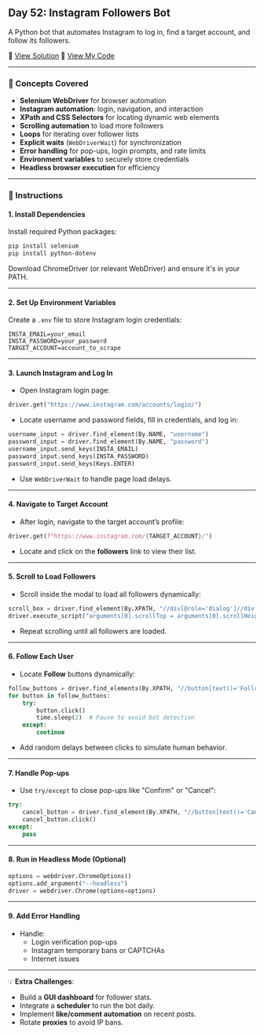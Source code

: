 ## Day 52: Instagram Followers Bot  
A Python bot that automates Instagram to log in, find a target account, and follow its followers.  

📄 [View Solution](solution.py) 📄 [View My Code](d52.py)  

---

### 🧠 Concepts Covered
- **Selenium WebDriver** for browser automation  
- **Instagram automation**: login, navigation, and interaction  
- **XPath and CSS Selectors** for locating dynamic web elements  
- **Scrolling automation** to load more followers  
- **Loops** for iterating over follower lists  
- **Explicit waits** (`WebDriverWait`) for synchronization  
- **Error handling** for pop-ups, login prompts, and rate limits  
- **Environment variables** to securely store credentials  
- **Headless browser execution** for efficiency  

---

### 📝 Instructions

#### 1. Install Dependencies
Install required Python packages:
```bash
pip install selenium
pip install python-dotenv
```
Download ChromeDriver (or relevant WebDriver) and ensure it's in your PATH.  

---

#### 2. Set Up Environment Variables
Create a `.env` file to store Instagram login credentials:
```env
INSTA_EMAIL=your_email
INSTA_PASSWORD=your_password
TARGET_ACCOUNT=account_to_scrape
```

---

#### 3. Launch Instagram and Log In
- Open Instagram login page:
```python
driver.get("https://www.instagram.com/accounts/login/")
```
- Locate username and password fields, fill in credentials, and log in:
```python
username_input = driver.find_element(By.NAME, "username")
password_input = driver.find_element(By.NAME, "password")
username_input.send_keys(INSTA_EMAIL)
password_input.send_keys(INSTA_PASSWORD)
password_input.send_keys(Keys.ENTER)
```
- Use `WebDriverWait` to handle page load delays.

---

#### 4. Navigate to Target Account
- After login, navigate to the target account’s profile:
```python
driver.get(f"https://www.instagram.com/{TARGET_ACCOUNT}/")
```
- Locate and click on the **followers** link to view their list.

---

#### 5. Scroll to Load Followers
- Scroll inside the modal to load all followers dynamically:
```python
scroll_box = driver.find_element(By.XPATH, "//div[@role='dialog']//div[@class='_aano']")
driver.execute_script("arguments[0].scrollTop = arguments[0].scrollHeight", scroll_box)
```
- Repeat scrolling until all followers are loaded.

---

#### 6. Follow Each User
- Locate **Follow** buttons dynamically:
```python
follow_buttons = driver.find_elements(By.XPATH, "//button[text()='Follow']")
for button in follow_buttons:
    try:
        button.click()
        time.sleep(2)  # Pause to avoid bot detection
    except:
        continue
```
- Add random delays between clicks to simulate human behavior.

---

#### 7. Handle Pop-ups
- Use `try/except` to close pop-ups like "Confirm" or "Cancel":
```python
try:
    cancel_button = driver.find_element(By.XPATH, "//button[text()='Cancel']")
    cancel_button.click()
except:
    pass
```

---

#### 8. Run in Headless Mode (Optional)
```python
options = webdriver.ChromeOptions()
options.add_argument("--headless")
driver = webdriver.Chrome(options=options)
```

---

#### 9. Add Error Handling
- Handle:
  - Login verification pop-ups
  - Instagram temporary bans or CAPTCHAs
  - Internet issues  

---

💡 **Extra Challenges**:
- Build a **GUI dashboard** for follower stats.  
- Integrate a **scheduler** to run the bot daily.  
- Implement **like/comment automation** on recent posts.  
- Rotate **proxies** to avoid IP bans.  
